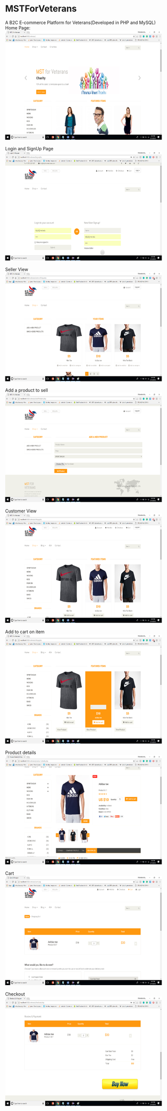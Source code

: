 # MSTForVeterans
A B2C E-commerce Platform for Veterans(Developed in PHP and MySQL)
<br>
Home Page:
<br>
<img src="https://github.com/jethawahimanshu007/MSTForVeterans/blob/master/img1.png" width="100%" height="350">
<br>
<br>
Login and SignUp Page
<br>
<img src="https://github.com/jethawahimanshu007/MSTForVeterans/blob/master/img2.png" width="100%" height="350">
<br>
<br>
Seller View
<br>
<img src="https://github.com/jethawahimanshu007/MSTForVeterans/blob/master/img3.png" width="100%" height="350">
<br>
<br>
Add a product to sell
<br>
<img src="https://github.com/jethawahimanshu007/MSTForVeterans/blob/master/img4.png" width="100%" height="350">
<br><br>
Customer View
<br>
<img src="https://github.com/jethawahimanshu007/MSTForVeterans/blob/master/img5.png" width="100%" height="350">
<br>
<br>
Add to cart on item
<br>
<img src="https://github.com/jethawahimanshu007/MSTForVeterans/blob/master/img6.png" width="100%" height="350">
<br><br>
Product details
<br>
<img src="https://github.com/jethawahimanshu007/MSTForVeterans/blob/master/img7.png" width="100%" height="350">
<br>
<br>
Cart
<br>
<img src="https://github.com/jethawahimanshu007/MSTForVeterans/blob/master/img8.png" width="100%" height="350">
<br>
<br>
Checkout
<br>
<img src="https://github.com/jethawahimanshu007/MSTForVeterans/blob/master/img9.png" width="100%" height="350">
<br>
